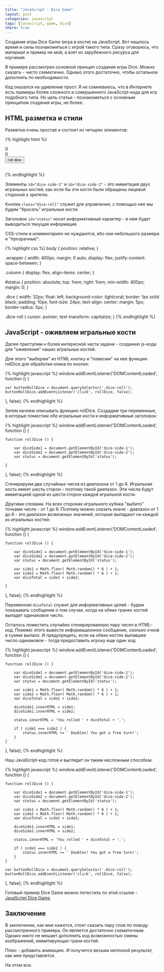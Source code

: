 ```yaml
---
title: "JavaScript - Dice Game"
layout: post
categories: javascript
tags: [javascript, game, dice]
share: true
---
```


Создание игры Dice Game (игра в кости) на JavaScript. Вот нашлось время и силы познакомиться с игрой такого типа. Сразу оговорюсь, что материал и пример не мой, а взят из зарубежного ресурса для изучения.

В примере рассмотрен основной принцип создания игры Dice. Можно сказать - чисто схематично. Однако этого достаточно, чтобы остальное дополнить по необходимости.

Код оказался на удивление прост. Я не сомневаюсь, что в Интернете есть примеры более сложного и совершенного JavaScript-кода для игр подобного типа. Но цель статьи - познакомиться с основным принципом создания игры, не более.

## HTML разметка и стили

Разметка очень простая и состоит из четырех элементов:

{% highlight html %}
<div class="wrapper">
    <div class="column">
        <div id="dice-side-1" class="dice">0</div>
        <div id="dice-side-2" class="dice">0</div>
    </div>
    <div class="column">
        <button type="button" class="dice-roll">roll dice</button>
        <h2 id="status"></h2>
    </div>
</div>
{% endhighlight %}

Элементы `id="dice-side-1"` и `id="dice-side-2"` - это иммитация двух игральных костей; как если бы эти кости были обращены лицевой стороной к зрителю.

Кнопка `class="dice-roll"` служит для управления; с помощью нее мы будем "бросать" игральные кости.

Заголовок `id="status"` носит информативный характер - в нем будет выводиться текущая информация.

CSS-стили в комментариях не нуждаются, ибо они небольшого размера и "прозрачные":

{% highlight css %}
body {
    position: relative;
}

.wrapper {
    width: 400px;
    margin: 0 auto;
    display: flex;
    justify-content: space-between;
}

.column {
    display: flex;
    align-items: center;
}

#status {
    position: absolute;
    top: 1rem;
    right: 1rem;
    min-width: 400px;
    margin: 0;
}

.dice {
    width: 32px;
    float: left;
    background-color: lightcoral;
    border: 1px solid black;
    padding: 10px;
    font-size: 24px;
    text-align: center;
    margin: 5px;
    border-radius: 5px;
}

.dice-roll {
    cursor: pointer;
    text-transform: capitalize;
}
{% endhighlight %}

## JavaScript - оживляем игральные кости

Далее приступим к более интересной части задачи - созданию js-кода для "оживления" наших игральных костей.

Для этого "выберем" из HTML кнопку и "повесим" на нее функцию rollDice для обработки клика по кнопке:

{% highlight javascript %}
window.addEventListener('DOMContentLoaded', function () {

    var buttonRollDice = document.querySelector('.dice-roll');
    buttonRollDice.addEventListener('click', rollDice, false);

}, false);
{% endhighlight %}

Затем начнем описывать функцию rollDice. Создадим три переменные, в которые поместим обе игральные кости и информативный заголовок:

{% highlight javascript %}
window.addEventListener('DOMContentLoaded', function () {

    function rollDice () {

        var diceSide1 = document.getElementById('dice-side-1');
        var diceSide2 = document.getElementById('dice-side-2');
        var status = document.getElementById('status');

    }

}, false);
{% endhighlight %}

Сгенерируем два случайных числа из диапазона от 1 до 6. Игральная кость имеет шесть сторон - поэтому такой диапазон. Эти числа будут иммитацией одной из шести сторон каждой игральной кости.

Другими словами. На всех сторонах игрального кубика "выбито" точками число - от 1 до 6. Поэтому можно сказать иначе - диапазон от 1 до 6 - это диапазон возможных значений, которые выпадают на каждой из игральных костей:

{% highlight javascript %}
window.addEventListener('DOMContentLoaded', function () {

    function rollDice () {

        var diceSide1 = document.getElementById('dice-side-1');
        var diceSide2 = document.getElementById('dice-side-2');
        var status = document.getElementById('status');

        var side1 = Math.floor( Math.random() * 6 ) + 1;
        var side2 = Math.floor( Math.random() * 6 ) + 1;
        var diceTotal = side1 + side2;

    }

}, false);
{% endhighlight %}

Переменная `diceTotal` служит для информативных целей - будем показывать сообщение о том случае, когда на обеих гранях костей выпадет одинаковое число.

Осталось поместить случайно сгенерированную пару чисел в HTML-код. Помимо этого вывести информационное сообщение, сколько очков в сумме выпало. И предупредить, если на обеих костях выпавшее число одинаковое - тогда предоставить игроку еще один ход:

{% highlight javascript %}
window.addEventListener('DOMContentLoaded', function () {

    function rollDice () {

        var diceSide1 = document.getElementById('dice-side-1');
        var diceSide2 = document.getElementById('dice-side-2');
        var status = document.getElementById('status');

        var side1 = Math.floor( Math.random() * 6 ) + 1;
        var side2 = Math.floor( Math.random() * 6 ) + 1;
        var diceTotal = side1 + side2;

        diceSide1.innerHTML = side1;
        diceSide2.innerHTML = side2;

        status.innerHTML = 'You rolled ' + diceTotal + '.';

        if ( side1 === side2 ) {
            status.innerHTML += ' Doubles! You get a free turn!';
        }
    }

}, false);
{% endhighlight %}

Наш JavaScript-код готов и выглядит он таким несложным способом:

{% highlight javascript %}
window.addEventListener('DOMContentLoaded', function () {

    function rollDice () {

        var diceSide1 = document.getElementById('dice-side-1');
        var diceSide2 = document.getElementById('dice-side-2');
        var status = document.getElementById('status');

        var side1 = Math.floor( Math.random() * 6 ) + 1;
        var side2 = Math.floor( Math.random() * 6 ) + 1;
        var diceTotal = side1 + side2;

        diceSide1.innerHTML = side1;
        diceSide2.innerHTML = side2;

        status.innerHTML = 'You rolled ' + diceTotal + '.';

        if ( side1 === side2 ) {
            status.innerHTML += ' Doubles! You get a free turn!';
        }
    }

    var buttonRollDice = document.querySelector('.dice-roll');
    buttonRollDice.addEventListener('click', rollDice, false);

}, false);
{% endhighlight %}

Готовый пример Dice Game можно потестить по этой ссылке - [JavaScript Dice Game](http://codepen.io/gearmobile/pen/mEJwYw "JavaScript Dice Game").

## Заключение

В заключение, как мне кажется, стоит сказать пару слов по поводу рассмотренного примера. Он является достаточно схематичным. Однако никто не мешает дополнить код возможностью смены изображений, иммитирующих грани костей.

Плюс - добавить анимацию. И получится весьма неплохой результат, как мне представлется.

На этом все.
